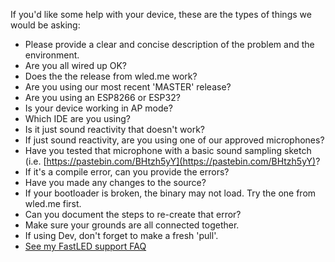 If you'd like some help with your device, these are the types of things we would be asking:

* Please provide a clear and concise description of the problem and the environment.
* Are you all wired up OK?
* Does the the release from wled.me work?
* Are you using our most recent 'MASTER' release?
* Are you using an ESP8266 or ESP32?
* Is your device working in AP mode?
* Which IDE are you using?
* Is it just sound reactivity that doesn't work?
* If just sound reactivity, are you using one of our approved microphones?
* Have you tested that microphone with a basic sound sampling sketch (i.e. [https://pastebin.com/BHtzh5yY](https://pastebin.com/BHtzh5yY)?
* If it's a compile error, can you provide the errors?
* Have you made any changes to the source?
* If your bootloader is broken, the binary may not load. Try the one from wled.me first.
* Can you document the steps to re-create that error?
* Make sure your grounds are all connected together.
* If using Dev, don't forget to make a fresh 'pull'.
* [See my FastLED support FAQ](http://tuline.com/fastled-support-qa/)

